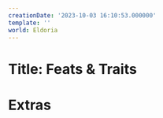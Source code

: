 ```yaml
---
creationDate: '2023-10-03 16:10:53.000000'
template: ''
world: Eldoria
---
```

# Title: Feats & Traits



# Extras

